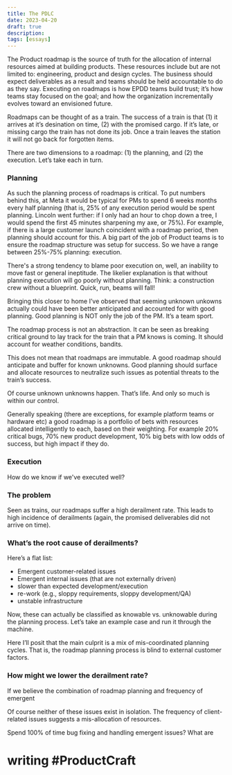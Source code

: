```yaml
---
title: The PDLC
date: 2023-04-20
draft: true
description:
tags: [essays]
---
```


The Product roadmap is the source of truth for the allocation of internal resources aimed at building products. These resources include but are not limited to: engineering, product and design cycles. The business should expect deliverables as a result and teams should be held accountable to do as they say. Executing on roadmaps is how EPDD teams build trust; it’s how teams stay focused on the goal; and how the organization incrementally evolves toward an envisioned future.

Roadmaps can be thought of as a train. The success of a train is that (1) it arrives at it’s desination on time, (2) with the promised cargo. If it’s late, or missing cargo the train has not done its job. Once a train leaves the station it will not go back for forgotten items.

There are two dimensions to a roadmap: (1) the planning, and (2) the execution.
Let’s take each in turn.

### Planning

As such the planning process of roadmaps is critical. To put numbers behind this, at Meta it would be typical for PMs to spend 6 weeks months every half planning (that is, 25% of any execution period would be spent planning. Lincoln went further: if I only had an hour to chop down a tree, I would spend the first 45 minutes sharpening my axe, or 75%). For example, if there is a large customer launch coincident with a roadmap period, then planning should account for this. A big part of the job of Product teams is to ensure the roadmap structure was setup for success. So we have a range between 25%-75% planning: execution. 

There's a strong tendency to blame poor execution on, well, an inability to move fast or general ineptitude. The likelier explanation is that without planning execution will go poorly without planning. Think: a construction crew without a blueprint. Quick, run, beams will fall! 

Bringing this closer to home I’ve observed that seeming unknown unkowns actually could have been better anticipated and accounted for with good planning.
Good planning is NOT only the job of the PM. It’s a team sport.

The roadmap process is not an abstraction. It can be seen as breaking critical ground to lay track for the train that a PM knows is coming. It should account for weather conditions, bandits.  

This does not mean that roadmaps are immutable. A good roadmap should anticipate and buffer for known unknowns. Good planning should surface and allocate resources to neutralize such issues as potential threats to the train’s success.

Of course unknown unknowns happen. That’s life. And only so much is within our control.

Generally speaking (there are exceptions, for example platform teams or hardware etc) a good roadmap is a portfolio of bets with resources allocated intelligently to each, based on their weighting. For example 20% critical bugs, 70% new product development, 10% big bets with low odds of success, but high impact if they do.

### Execution

How do we know if we've executed well? 

### The problem

Seen as trains, our roadmaps suffer a high derailment rate. This leads to high incidence of derailments (again, the promised deliverables did not arrive on time).

### What’s the root cause of derailments?

Here’s a flat list:

- Emergent customer-related issues
- Emergent internal issues (that are not externally driven)
- slower than expected development/execution
- re-work (e.g., sloppy requirements, sloppy development/QA)
- unstable infrastructure

Now, these can actually be classified as knowable vs. unknowable during the planning process.
Let’s take an example case and run it through the machine.

Here I’ll posit that the main culprit is a mix of mis-coordinated planning cycles. That is, the roadmap planning process is blind to external customer factors.

### How might we lower the derailment rate?

If we believe the combination of roadmap planning and frequency of emergent

Of course neither of these issues exist in isolation. The frequency of client-related issues suggests a mis-allocation of resources.

Spend 100% of time bug fixing and handling emergent issues?
What are

# writing #ProductCraft
